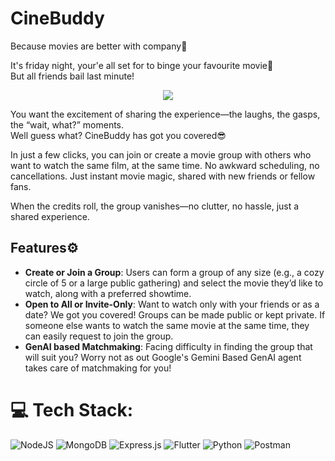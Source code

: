 # CineBuddy
Because movies are better with company🤗

It's friday night, your'e all set for to binge your favourite movie🥳  
But all friends bail last minute!
<p align = "center">
<img src="https://media2.giphy.com/media/v1.Y2lkPTc5MGI3NjExdDFoNWN5dWxsaWJtMXRjZ2RlNXBhYno0bHQ4bWFxMDkyM2o0YjE5aCZlcD12MV9pbnRlcm5hbF9naWZfYnlfaWQmY3Q9Zw/hECJDGJs4hQjjWLqRV/giphy.webp">
</p>

You want the excitement of sharing the experience—the laughs, the gasps, the “wait, what?” moments.  
Well guess what? CineBuddy has got you covered😎   
  
In just a few clicks, you can join or create a movie group with others who want to watch the same film, at the same time. No awkward scheduling, no cancellations. Just instant movie magic, shared with new friends or fellow fans.

When the credits roll, the group vanishes—no clutter, no hassle, just a shared experience.

## Features⚙
- **Create or Join a Group**:
  Users can form a group of any size (e.g., a cozy circle of 5 or a large public gathering) and select the movie they’d like to watch, along with a preferred showtime.
- **Open to All or Invite-Only**:
  Want to watch only with your friends or as a date? We got you covered! Groups can be made public or kept private.  If someone else wants to watch the same movie at the same time, they can easily request to join the group.
- **GenAI based Matchmaking**:
  Facing difficulty in finding the group that will suit you? Worry not as out Google's Gemini Based GenAI agent takes care of matchmaking for you!
  
  
# 💻 Tech Stack:
![NodeJS](https://img.shields.io/badge/node.js-6DA55F?style=for-the-badge&logo=node.js&logoColor=white) ![MongoDB](https://img.shields.io/badge/MongoDB-%234ea94b.svg?style=for-the-badge&logo=mongodb&logoColor=white) ![Express.js](https://img.shields.io/badge/express.js-%23404d59.svg?style=for-the-badge&logo=express&logoColor=%2361DAFB) ![Flutter](https://img.shields.io/badge/Flutter-%2302569B.svg?style=for-the-badge&logo=Flutter&logoColor=white) ![Python](https://img.shields.io/badge/python-3670A0?style=for-the-badge&logo=python&logoColor=ffdd54) ![Postman](https://img.shields.io/badge/Postman-FF6C37?style=for-the-badge&logo=postman&logoColor=white)